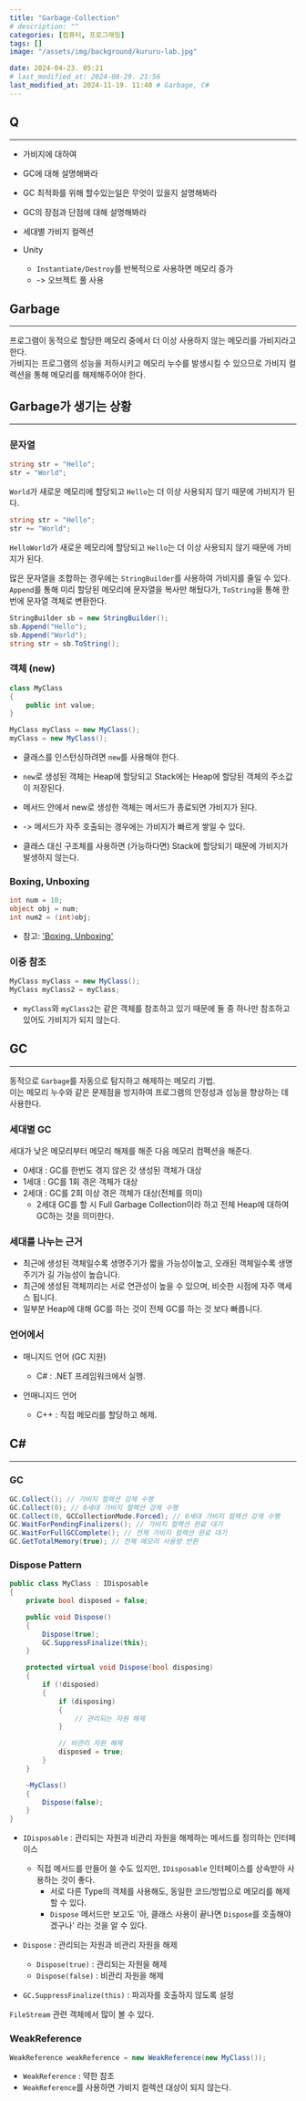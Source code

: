 ```yaml
---
title: "Garbage-Collection"
# description: ""
categories: [컴퓨터, 프로그래밍]
tags: []
image: "/assets/img/background/kururu-lab.jpg"

date: 2024-04-23. 05:21
# last_modified_at: 2024-08-29. 21:56
last_modified_at: 2024-11-19. 11:40 # Garbage, C#
---
```


## Q

---

- 가비지에 대하여

- GC에 대해 설명해봐라
- GC 최적화를 위해 할수있는일은 무엇이 있을지 설명해봐라
- GC의 장점과 단점에 대해 설명해봐라
- 세대별 가비지 컬렉션
- Unity
  - `Instantiate/Destroy`를 반복적으로 사용하면 메모리 증가
  - -> 오브젝트 풀 사용

## Garbage

---

프로그램이 동적으로 할당한 메모리 중에서 더 이상 사용하지 않는 메모리를 가비지라고 한다.  
가비지는 프로그램의 성능을 저하시키고 메모리 누수를 발생시킬 수 있으므로 가비지 컬렉션을 통해 메모리를 해제해주어야 한다.  

## Garbage가 생기는 상황

---

### 문자열

```csharp
string str = "Hello";
str = "World";
```

`World`가 새로운 메모리에 할당되고 `Hello`는 더 이상 사용되지 않기 때문에 가비지가 된다.  

```csharp
string str = "Hello";
str += "World";
```

`HelloWorld`가 새로운 메모리에 할당되고 `Hello`는 더 이상 사용되지 않기 때문에 가비지가 된다.  

많은 문자열을 조합하는 경우에는 `StringBuilder`를 사용하여 가비지를 줄일 수 있다.  
`Append`를 통해 미리 할당된 메모리에 문자열을 복사만 해뒀다가, `ToString`을 통해 한 번에 문자열 객체로 변환한다.  

```csharp
StringBuilder sb = new StringBuilder();
sb.Append("Hello");
sb.Append("World");
string str = sb.ToString();
```

### 객체 (new)

```csharp
class MyClass
{
    public int value;
}

MyClass myClass = new MyClass();
myClass = new MyClass();
```

- 클래스를 인스턴싱하려면 `new`를 사용해야 한다.
- `new`로 생성된 객체는 Heap에 할당되고 Stack에는 Heap에 할당된 객체의 주소값이 저장된다.
- 메서드 안에서 new로 생성한 객체는 메서드가 종료되면 가비지가 된다.
- -> 메서드가 자주 호출되는 경우에는 가비지가 빠르게 쌓일 수 있다.

- 클래스 대신 구조체를 사용하면 (가능하다면) Stack에 할당되기 때문에 가비지가 발생하지 않는다.

### Boxing, Unboxing

```csharp
int num = 10;
object obj = num;
int num2 = (int)obj;
```

- 참고: ['Boxing, Unboxing'](/posts/boxing-unboxing)

### 이중 참조

```csharp
MyClass myClass = new MyClass();
MyClass myClass2 = myClass;
```

- `myClass`와 `myClass2`는 같은 객체를 참조하고 있기 때문에 둘 중 하나만 참조하고 있어도 가비지가 되지 않는다.

## GC

---

동적으로 `Garbage`를 자동으로 탐지하고 해제하는 메모리 기법.  
이는 메모리 누수와 같은 문제점을 방지하여 프로그램의 안정성과 성능을 향상하는 데 사용한다.  

### 세대별 GC

세대가 낮은 메모리부터 메모리 해제를 해준 다음 메모리 컴펙션을 해준다.

- 0세대 : GC를 한번도 겪지 않은 갓 생성된 객체가 대상
- 1세대 : GC를 1회 겪은 객체가 대상
- 2세대 : GC를 2회 이상 겪은 객체가 대상(전체를 의미)
  - 2세대 GC를 할 시 Full Garbage Collection이라 하고 전체 Heap에 대하여 GC하는 것을 의미한다.

### 세대를 나누는 근거

- 최근에 생성된 객체일수록 생명주기가 짧을 가능성이높고, 오래된 객체일수록 생명주기가 길 가능성이 높습니다.
- 최근에 생성된 객체끼리는 서로 연관성이 높을 수 있으며, 비슷한 시점에 자주 액세스 됩니다.
- 일부분 Heap에 대해 GC를 하는 것이 전체 GC를 하는 것 보다 빠릅니다.

### 언어에서

- 매니지드 언어 (GC 지원)
  - C# : .NET 프레임워크에서 실행.

- 언매니지드 언어
  - C++ : 직접 메모리를 할당하고 해제.

## **C#**

---

### GC

```csharp
GC.Collect(); // 가비지 컬렉션 강제 수행
GC.Collect(0); // 0세대 가비지 컬렉션 강제 수행
GC.Collect(0, GCCollectionMode.Forced); // 0세대 가비지 컬렉션 강제 수행
GC.WaitForPendingFinalizers(); // 가비지 컬렉션 완료 대기
GC.WaitForFullGCComplete(); // 전체 가비지 컬렉션 완료 대기
GC.GetTotalMemory(true); // 전체 메모리 사용량 반환
```

### Dispose Pattern

```csharp
public class MyClass : IDisposable
{
    private bool disposed = false;

    public void Dispose()
    {
        Dispose(true);
        GC.SuppressFinalize(this);
    }

    protected virtual void Dispose(bool disposing)
    {
        if (!disposed)
        {
            if (disposing)
            {
                // 관리되는 자원 해제
            }

            // 비관리 자원 해제
            disposed = true;
        }
    }

    ~MyClass()
    {
        Dispose(false);
    }
}
```

- `IDisposable` : 관리되는 자원과 비관리 자원을 해제하는 메서드를 정의하는 인터페이스
  - 직접 메서드를 만들어 쓸 수도 있지만, `IDisposable` 인터페이스를 상속받아 사용하는 것이 좋다.
    - 서로 다른 Type의 객체를 사용해도, 동일한 코드/방법으로 메모리를 해제할 수 있다.
    - `Dispose` 메서드만 보고도 '아, 클래스 사용이 끝나면 `Dispose`를 호출해야겠구나' 라는 것을 알 수 있다.

- `Dispose` : 관리되는 자원과 비관리 자원을 해제
  - `Dispose(true)` : 관리되는 자원을 해제
  - `Dispose(false)` : 비관리 자원을 해제
- `GC.SuppressFinalize(this)` : 파괴자를 호출하지 않도록 설정

`FileStream` 관련 객체에서 많이 볼 수 있다.  

### WeakReference

```csharp
WeakReference weakReference = new WeakReference(new MyClass());
```

- `WeakReference` : 약한 참조
- `WeakReference`를 사용하면 가비지 컬렉션 대상이 되지 않는다.
